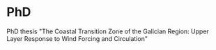 # PhD
PhD thesis "The Coastal Transition Zone  of the Galician Region: Upper Layer Response to Wind Forcing and Circulation"

